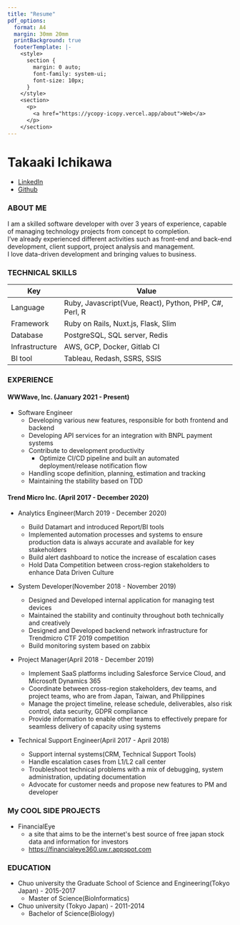 ```yaml
---
title: "Resume"
pdf_options:
  format: A4
  margin: 30mm 20mm
  printBackground: true
  footerTemplate: |-
    <style>
      section {
        margin: 0 auto;
        font-family: system-ui;
        font-size: 10px;
      }
    </style>
    <section>
      <p>
        <a href="https://ycopy-icopy.vercel.app/about">Web</a>
      </p>
    </section>
---
```


Takaaki Ichikawa
============

- [LinkedIn](https://www.linkedin.com/in/takaaki-ichikawa-37a42a206/)  
- [Github](https://github.com/RuBisCO28)    

### ABOUT ME
I am a skilled software developer with over 3 years of experience, capable of managing technology projects from concept to completion.  
I’ve already experienced different activities such as front-end and back-end development, client support, project analysis and management.  
I love data-driven development and bringing values to business.

### TECHNICAL SKILLS
|Key|Value|
|----------|--------------|
|Language  | Ruby, Javascript(Vue, React), Python, PHP, C#, Perl, R |
|Framework | Ruby on Rails, Nuxt.js, Flask, Slim |
|Database  | PostgreSQL, SQL server, Redis |
|Infrastructure | AWS, GCP, Docker, Gitlab CI |
|BI tool | Tableau, Redash, SSRS, SSIS |

### EXPERIENCE
#### WWWave, Inc. (January 2021 - Present)
- Software Engineer
  - Developing various new features, responsible for both frontend and backend
  - Developing API services for an integration with BNPL payment systems
  - Contribute to development productivity
    - Optimize CI/CD pipeline and built an automated deployment/release notification flow
  - Handling scope definition, planning, estimation and tracking
  - Maintaining the stability based on TDD

#### Trend Micro Inc. (April 2017 - December 2020)
- Analytics Engineer(March 2019 - December 2020)
  - Build Datamart and introduced Report/BI tools
  - Implemented automation processes and systems to ensure production data is always accurate and available for key stakeholders
  - Build alert dashboard to notice the increase of escalation cases
  - Hold Data Competition between cross-region stakeholders to enhance Data Driven Culture

- System Developer(November 2018 - November 2019)
  - Designed and Developed internal application for managing test devices
  - Maintained the stability and continuity throughout both technically and creatively
  - Designed and Developed backend network infrastructure for Trendmicro CTF 2019 competition
  - Build monitoring system based on zabbix

- Project Manager(April 2018 - December 2019)
  - Implement SaaS platforms including Salesforce Service Cloud, and Microsoft Dynamics 365
  - Coordinate between cross-region stakeholders, dev teams, and project teams, who are from Japan, Taiwan, and Philippines
  - Manage the project timeline, release schedule, deliverables, also risk control, data security, GDPR compliance
  - Provide information to enable other teams to effectively prepare for seamless delivery of capacity using systems

- Technical Support Engineer(April 2017 - April 2018)
  - Support internal systems(CRM, Technical Support Tools)
  - Handle escalation cases from L1/L2 call center
  - Troubleshoot technical problems with a mix of debugging, system administration, updating documentation
  - Advocate for customer needs and propose new features to PM and developer

### My COOL SIDE PROJECTS
- FinancialEye
  - a site that aims to be the internet's best source of free japan stock data and information for investors
  - https://financialeye360.uw.r.appspot.com

### EDUCATION
- Chuo university the Graduate School of Science and Engineering(Tokyo Japan) - 2015-2017
  - Master of Science(BioInformatics)
- Chuo university (Tokyo Japan) - 2011-2014
  - Bachelor of Science(Biology)